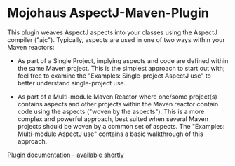 # Mojohaus AspectJ-Maven-Plugin

This plugin  weaves AspectJ aspects into your classes using the AspectJ compiler ("ajc").
Typically, aspects are used in one of two ways within your Maven reactors:

  * As part of a Single Project, implying aspects and code are defined within the same Maven project.
    This is the simplest approach to start out with; feel free to examine the
    "Examples: Single-project AspectJ use" to better understand single-project use.

  * As part of a Multi-module Maven Reactor where one/some project(s) contains aspects and other
    projects within the Maven reactor contain code using the aspects ("woven by the aspects").
    This is a more complex and powerful approach, best suited when several Maven projects should be woven
    by a common set of aspects. The "Examples: Multi-module AspectJ use" contains a basic walkthrough
    of this approach.
    
[Plugin documentation - available shortly](http://www.mojohaus.org/aspectj-maven-plugin/)
